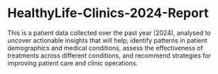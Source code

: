 # HealthyLife-Clinics-2024-Report
This is a patient data collected over the past year (2024), analysed to uncover actionable insights that will help; identify patterns in patient demographics and medical conditions, assess the effectiveness of treatments across different conditions, and recommend strategies for improving patient care and clinic operations.

